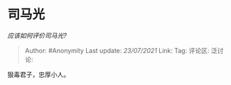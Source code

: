 # 司马光
*应该如何评价司马光?*

> Author: #Anonymity
> Last update: *23/07/2021*
> Link:
> Tag:
> 评论区:
> 泛讨论:

狠毒君子，忠厚小人。
